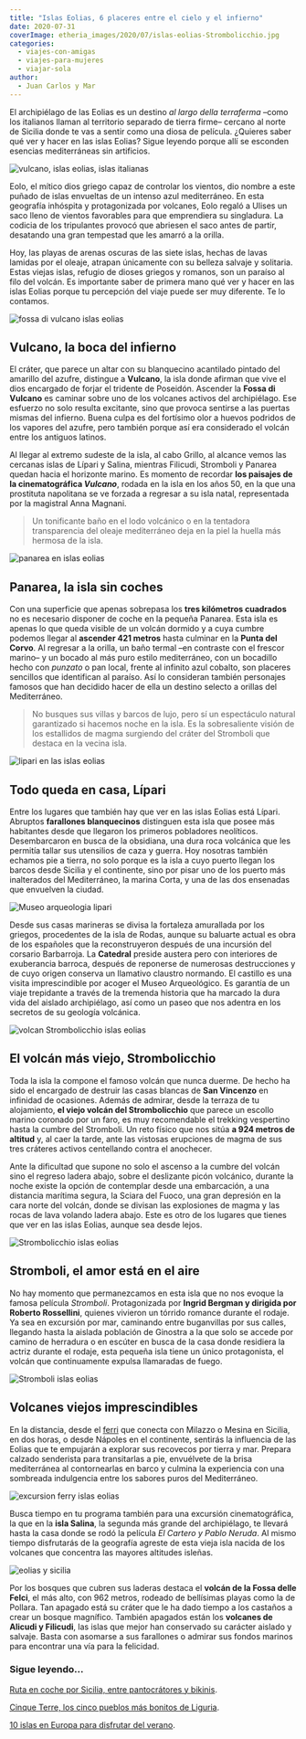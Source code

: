 ```yaml
---
title: "Islas Eolias, 6 placeres entre el cielo y el infierno"
date: 2020-07-31
coverImage: etheria_images/2020/07/islas-eolias-Strombolicchio.jpg
categories: 
  - viajes-con-amigas
  - viajes-para-mujeres
  - viajar-sola
author: 
  - Juan Carlos y Mar
---
```


El archipiélago de las Eolias es un destino _al largo della terraferma_ –como los italianos llaman al territorio separado de tierra firme– cercano al norte de Sicilia donde te vas a sentir como una diosa de película. ¿Quieres saber qué ver y hacer en las islas Eolias? Sigue leyendo porque allí se esconden esencias mediterráneas sin artificios.

![vulcano, islas eolias, islas italianas](etheria_images/2020/07/islas-eolias-vulcano-900x600.jpg "Vulcano, en las islas Eolias.")

Eolo, el mítico dios griego capaz de controlar los vientos, dio nombre a este puñado de 
islas envueltas de un intenso azul mediterráneo. En esta geografía inhóspita y 
protagonizada por volcanes, Eolo regaló a Ulises un saco lleno de vientos favorables 
para que emprendiera su singladura. La codicia de los tripulantes provocó que abriesen 
el saco antes de partir, desatando una gran tempestad que les amarró a la orilla. 

Hoy, las playas de arenas oscuras de las siete islas, hechas de lavas lamidas por el 
oleaje, atrapan únicamente con su belleza salvaje y solitaria. Estas viejas islas, 
refugio de dioses griegos y romanos, son un paraíso al filo del volcán. Es importante 
saber de primera mano qué ver y hacer en las islas Eolias porque tu percepción del viaje 
puede ser muy diferente. Te lo contamos. 

![fossa di vulcano islas eolias](etheria_images/2020/07/islas-eolias-viaje-vulcano-900x600.jpg "Una caminata por el infierno en la Fossa di Vulcano.")

## Vulcano, la boca del infierno

El cráter, que parece un altar con su blanquecino acantilado pintado del amarillo del 
azufre, distingue a **Vulcano**, la isla donde afirman que vive el dios encargado de 
forjar el tridente de Poseidón. Ascender la **Fossa di Vulcano** es caminar sobre uno de 
los volcanes activos del archipiélago. Ese esfuerzo no solo resulta excitante, sino que 
provoca sentirse a las puertas mismas del infierno. Buena culpa es del fortísimo olor a 
huevos podridos de los vapores del azufre, pero también porque así era considerado el 
volcán entre los antiguos latinos. 

Al llegar al extremo sudeste de la isla, al cabo Grillo, al alcance vemos las cercanas 
islas de Lípari y Salina, mientras Filicudi, Stromboli y Panarea quedan hacia el 
horizonte marino. Es momento de recordar **los paisajes de la cinematográfica 
_Vulcano_**, rodada en la isla en los años 50, en la que una prostituta napolitana se ve 
forzada a regresar a su isla natal, representada por la magistral Anna Magnani. 

> Un tonificante baño en el lodo volcánico o en la tentadora transparencia del oleaje 
> mediterráneo deja en la piel la huella más hermosa de la isla. 

![panarea en islas eolias](etheria_images/2020/07/islas-eolias-viaje-panarea-900x595.jpg "Panarea, apenas 3 km2 de superficie.")

## Panarea, la isla sin coches

Con una superficie que apenas sobrepasa los **tres kilómetros cuadrados** no es 
necesario disponer de coche en la pequeña Panarea. Esta isla es apenas lo que queda 
visible de un volcán dormido y a cuya cumbre podemos llegar al **ascender 421 metros** 
hasta culminar en la **Punta del Corvo**. Al regresar a la orilla, un baño termal –en 
contraste con el frescor marino– y un bocado al más puro estilo mediterráneo, con un 
bocadillo hecho con _punzato_ o pan local, frente al infinito azul cobalto, son placeres 
sencillos que identifican al paraíso. Así lo consideran también personajes famosos que 
han decidido hacer de ella un destino selecto a orillas del Mediterráneo. 

> No busques sus villas y barcos de lujo, pero sí un espectáculo natural garantizado si 
> hacemos noche en la isla. Es la sobresaliente visión de los estallidos de magma 
> surgiendo del cráter del Stromboli que destaca en la vecina isla. 

![lipari en las islas eolias](etheria_images/2020/07/islas-eolias-lipari-900x593.jpg "Lípari, en las islas Eolias.")

## Todo queda en casa, Lípari

Entre los lugares que también hay que ver en las islas Eolias está Lípari. Abruptos 
**farallones blanquecinos** distinguen esta isla que posee más habitantes desde que 
llegaron los primeros pobladores neolíticos. Desembarcaron en busca de la obsidiana, una 
dura roca volcánica que les permitía tallar sus utensilios de caza y guerra. Hoy 
nosotras también echamos pie a tierra, no solo porque es la isla a cuyo puerto llegan 
los barcos desde Sicilia y el continente, sino por pisar uno de los puerto más 
inalterados del Mediterráneo, la marina Corta, y una de las dos ensenadas que envuelven 
la ciudad. 

![Museo arqueologia lipari](etheria_images/2020/07/islas-eolias-viaje-lipari-900x600.jpg "Museo de Arqueología de Lípari.")

Desde sus casas marineras se divisa la fortaleza amurallada por los griegos, procedentes 
de la isla de Rodas, aunque su baluarte actual es obra de los españoles que la 
reconstruyeron después de una incursión del corsario Barbarroja. La **Catedral** preside 
austera pero con interiores de exuberancia barroca, después de reponerse de numerosas 
destrucciones y de cuyo origen conserva un llamativo claustro normando. El castillo es 
una visita imprescindible por acoger el Museo Arqueológico. Es garantía de un viaje 
trepidante a través de la tremenda historia que ha marcado la dura vida del aislado 
archipiélago, así como un paseo que nos adentra en los secretos de su geología 
volcánica. 

![volcan Strombolicchio islas eolias](etheria_images/2020/07/islas-eolias-volcan-Strombolicchio-670x1024.jpg "Volcán Strombolicchio.")

## El volcán más viejo, Strombolicchio

Toda la isla la compone el famoso volcán que nunca duerme. De hecho ha sido el encargado 
de destruir las casas blancas de **San Vincenzo** en infinidad de ocasiones. Además de 
admirar, desde la terraza de tu alojamiento, **el viejo volcán del Strombolicchio** que 
parece un escollo marino coronado por un faro, es muy recomendable el trekking 
vespertino hasta la cumbre del Stromboli. Un reto físico que nos sitúa **a 924 metros de 
altitud** y, al caer la tarde, ante las vistosas erupciones de magma de sus tres 
cráteres activos centellando contra el anochecer. 

Ante la dificultad que supone no solo el ascenso a la cumbre del volcán sino el regreso 
ladera abajo, sobre el deslizante picón volcánico, durante la noche existe la opción de 
contemplar desde una embarcación, a una distancia marítima segura, la Sciara del Fuoco, 
una gran depresión en la cara norte del volcán, donde se divisan las explosiones de 
magma y las rocas de lava volando ladera abajo. Este es otro de los lugares que tienes 
que ver en las islas Eolias, aunque sea desde lejos. 

![Strombolicchio islas eolias](etheria_images/2020/07/islas-eolias-Strombolicchio-900x598.jpg "Strombolicchio, una isla-volcán.")

## Stromboli, el amor está en el aire

No hay momento que permanezcamos en esta isla que no nos evoque la famosa película 
_Stromboli_. Protagonizada por **Ingrid Bergman y dirigida por Roberto Rossellini**, 
quienes vivieron un tórrido romance durante el rodaje. Ya sea en excursión por mar, 
caminando entre buganvillas por sus calles, llegando hasta la aislada población de 
Ginostra a la que solo se accede por camino de herradura o en escúter en busca de la 
casa donde residiera la actriz durante el rodaje, esta pequeña isla tiene un único 
protagonista, el volcán que continuamente expulsa llamaradas de fuego. 

![Stromboli islas eolias](etheria_images/2020/07/islas-eolias-stromboli-900x600.jpg "Impactante imagen del Stromboli.")

## Volcanes viejos imprescindibles

En la distancia, desde el [ferri](https://www.libertylines.it/en/) que conecta con 
Milazzo o Mesina en Sicilia, en dos horas, o desde Nápoles en el continente, sentirás la 
influencia de las Eolias que te empujarán a explorar sus recovecos por tierra y mar. 
Prepara calzado senderista para transitarlas a pie, envuélvete de la brisa mediterránea 
al contornearlas en barco y culmina la experiencia con una sombreada indulgencia entre 
los sabores puros del Mediterráneo. 

![excursion ferry islas eolias](etheria_images/2020/07/excursion-ferry-eolias-900x596.jpg "Excursión en ferry por las Eolias.")

Busca tiempo en tu programa también para una excursión cinematográfica, la que en la 
**isla Salina**, la segunda más grande del archipiélago, te llevará hasta la casa donde 
se rodó la película _El Cartero y Pablo Neruda_. Al mismo tiempo disfrutarás de la 
geografía agreste de esta vieja isla nacida de los volcanes que concentra las mayores 
altitudes isleñas. 

![eolias y sicilia](etheria_images/2020/07/islas-eolias-volcanes-viejos-900x610.jpg "Excursión por las Eolias.")

Por los bosques que cubren sus laderas destaca el **volcán de la Fossa delle Felci**, el 
más alto, con 962 metros, rodeado de bellísimas playas como la de Pollara. Tan apagado 
está su cráter que le ha dado tiempo a los castaños a crear un bosque magnífico. También 
apagados están los **volcanes de Alicudi y Filicudi**, las islas que mejor han 
conservado su carácter aislado y salvaje. Basta con asomarse a sus farallones o admirar 
sus fondos marinos para encontrar una vía para la felicidad. 

### Sigue leyendo...

[Ruta en coche por Sicilia, entre pantocrátores y 
bikinis](https://etheriamagazine.com/2021/07/05/sicilia-pantocratores-y-bikinis/). 

[Cinque Terre, los cinco pueblos más bonitos de 
Liguria](https://etheriamagazine.com/2020/06/04/ruta-que-ver-cinque-terre-italia-con-amigas/). 

[10 islas en Europa para disfrutar del 
verano](https://etheriamagazine.com/2019/07/30/10-islas-en-europa-disfrutar-verano/).
